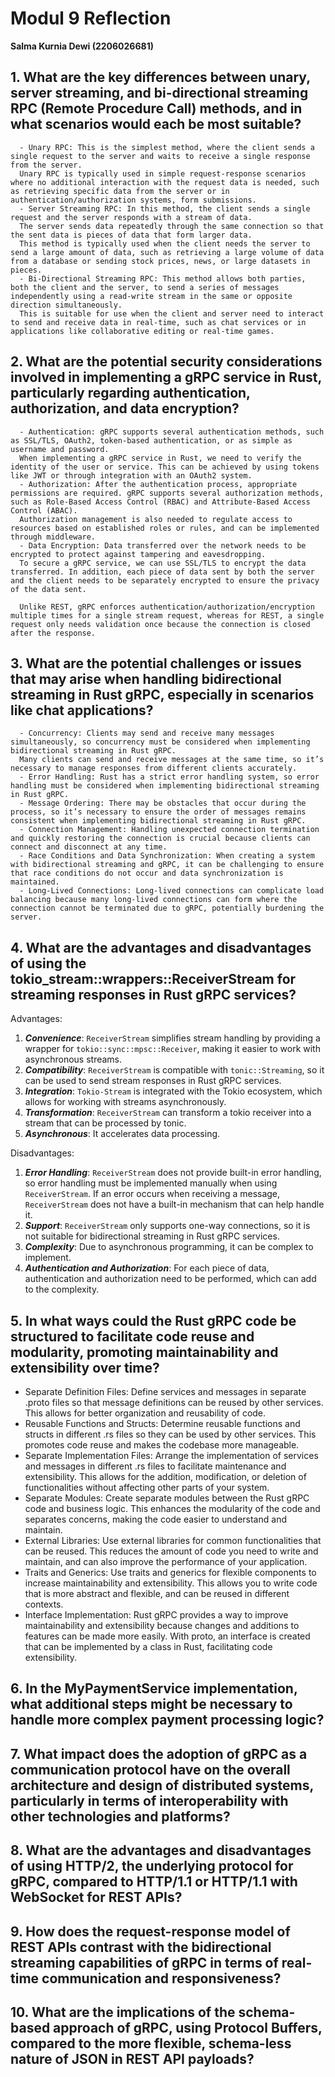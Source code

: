 # Modul 9 Reflection
**Salma Kurnia Dewi (2206026681)**

## 1. What are the key differences between unary, server streaming, and bi-directional streaming RPC (Remote Procedure Call) methods, and in what scenarios would each be most suitable?
      - Unary RPC: This is the simplest method, where the client sends a single request to the server and waits to receive a single response from the server. 
      Unary RPC is typically used in simple request-response scenarios where no additional interaction with the request data is needed, such as retrieving specific data from the server or in authentication/authorization systems, form submissions.
      - Server Streaming RPC: In this method, the client sends a single request and the server responds with a stream of data. 
      The server sends data repeatedly through the same connection so that the sent data is pieces of data that form larger data. 
      This method is typically used when the client needs the server to send a large amount of data, such as retrieving a large volume of data from a database or sending stock prices, news, or large datasets in pieces.
      - Bi-Directional Streaming RPC: This method allows both parties, both the client and the server, to send a series of messages independently using a read-write stream in the same or opposite direction simultaneously. 
      This is suitable for use when the client and server need to interact to send and receive data in real-time, such as chat services or in applications like collaborative editing or real-time games.

## 2. What are the potential security considerations involved in implementing a gRPC service in Rust, particularly regarding authentication, authorization, and data encryption?
      - Authentication: gRPC supports several authentication methods, such as SSL/TLS, OAuth2, token-based authentication, or as simple as username and password. 
      When implementing a gRPC service in Rust, we need to verify the identity of the user or service. This can be achieved by using tokens like JWT or through integration with an OAuth2 system.
      - Authorization: After the authentication process, appropriate permissions are required. gRPC supports several authorization methods, such as Role-Based Access Control (RBAC) and Attribute-Based Access Control (ABAC). 
      Authorization management is also needed to regulate access to resources based on established roles or rules, and can be implemented through middleware.
      - Data Encryption: Data transferred over the network needs to be encrypted to protect against tampering and eavesdropping. 
      To secure a gRPC service, we can use SSL/TLS to encrypt the data transferred. In addition, each piece of data sent by both the server and the client needs to be separately encrypted to ensure the privacy of the data sent.

      Unlike REST, gRPC enforces authentication/authorization/encryption multiple times for a single stream request, whereas for REST, a single request only needs validation once because the connection is closed after the response. 

## 3. What are the potential challenges or issues that may arise when handling bidirectional streaming in Rust gRPC, especially in scenarios like chat applications?
      - Concurrency: Clients may send and receive many messages simultaneously, so concurrency must be considered when implementing bidirectional streaming in Rust gRPC. 
      Many clients can send and receive messages at the same time, so it’s necessary to manage responses from different clients accurately.
      - Error Handling: Rust has a strict error handling system, so error handling must be considered when implementing bidirectional streaming in Rust gRPC.
      - Message Ordering: There may be obstacles that occur during the process, so it’s necessary to ensure the order of messages remains consistent when implementing bidirectional streaming in Rust gRPC.
      - Connection Management: Handling unexpected connection termination and quickly restoring the connection is crucial because clients can connect and disconnect at any time.
      - Race Conditions and Data Synchronization: When creating a system with bidirectional streaming and gRPC, it can be challenging to ensure that race conditions do not occur and data synchronization is maintained.
      - Long-Lived Connections: Long-lived connections can complicate load balancing because many long-lived connections can form where the connection cannot be terminated due to gRPC, potentially burdening the server.

## 4. What are the advantages and disadvantages of using the tokio_stream::wrappers::ReceiverStream for streaming responses in Rust gRPC services?
Advantages:
1. ***Convenience***: `ReceiverStream` simplifies stream handling by providing a wrapper for `tokio::sync::mpsc::Receiver`, making it easier to work with asynchronous streams.
2. ***Compatibility***: `ReceiverStream` is compatible with `tonic::Streaming`, so it can be used to send stream responses in Rust gRPC services.
3. ***Integration***: `Tokio-Stream` is integrated with the Tokio ecosystem, which allows for working with streams asynchronously.
4. ***Transformation***: `ReceiverStream` can transform a tokio receiver into a stream that can be processed by tonic.
5. ***Asynchronous***: It accelerates data processing.

Disadvantages:
1. ***Error Handling***: `ReceiverStream` does not provide built-in error handling, so error handling must be implemented manually when using `ReceiverStream`. If an error occurs when receiving a message, `ReceiverStream` does not have a built-in mechanism that can help handle it.
2. ***Support***: `ReceiverStream` only supports one-way connections, so it is not suitable for bidirectional streaming in Rust gRPC services.
3. ***Complexity***: Due to asynchronous programming, it can be complex to implement.
4. ***Authentication and Authorization***: For each piece of data, authentication and authorization need to be performed, which can add to the complexity.

## 5. In what ways could the Rust gRPC code be structured to facilitate code reuse and modularity, promoting maintainability and extensibility over time?
- Separate Definition Files: Define services and messages in separate .proto files so that message definitions can be reused by other services. This allows for better organization and reusability of code.
- Reusable Functions and Structs: Determine reusable functions and structs in different .rs files so they can be used by other services. This promotes code reuse and makes the codebase more manageable.
- Separate Implementation Files: Arrange the implementation of services and messages in different .rs files to facilitate maintenance and extensibility. This allows for the addition, modification, or deletion of functionalities without affecting other parts of your system.
- Separate Modules: Create separate modules between the Rust gRPC code and business logic. This enhances the modularity of the code and separates concerns, making the code easier to understand and maintain.
- External Libraries: Use external libraries for common functionalities that can be reused. This reduces the amount of code you need to write and maintain, and can also improve the performance of your application.
- Traits and Generics: Use traits and generics for flexible components to increase maintainability and extensibility. This allows you to write code that is more abstract and flexible, and can be reused in different contexts.
- Interface Implementation: Rust gRPC provides a way to improve maintainability and extensibility because changes and additions to features can be made more easily. With proto, an interface is created that can be implemented by a class in Rust, facilitating code extensibility.

## 6. In the MyPaymentService implementation, what additional steps might be necessary to handle more complex payment processing logic?

## 7. What impact does the adoption of gRPC as a communication protocol have on the overall architecture and design of distributed systems, particularly in terms of interoperability with other technologies and platforms?

## 8. What are the advantages and disadvantages of using HTTP/2, the underlying protocol for gRPC, compared to HTTP/1.1 or HTTP/1.1 with WebSocket for REST APIs?

## 9. How does the request-response model of REST APIs contrast with the bidirectional streaming capabilities of gRPC in terms of real-time communication and responsiveness?

## 10. What are the implications of the schema-based approach of gRPC, using Protocol Buffers, compared to the more flexible, schema-less nature of JSON in REST API payloads?
